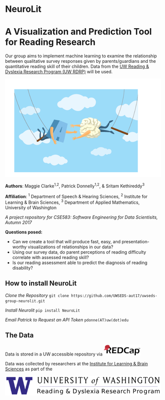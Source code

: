 # NeuroLit

# A Visualization and Prediction Tool for Reading Research
Our group aims to implement machine learning to examine the relationship between qualitative survey responses given by parents/guardians and the quantitative reading skill of their children.  Data from the [UW Reading & Dyslexia Research Program (UW RDRP)](https://github.com/UWSEDS-aut17/uwseds-group-neurolit.git) will be used.

![cover_image](https://github.com/UWSEDS-aut17/uwseds-group-neurolit/blob/master/Images/brain_letter_swing.png)

**Authors**: Maggie Clarke<sup>1,2</sup>, Patrick Donnelly<sup>1,2</sup>, & Sritam Kethireddy<sup>3</sup>

**Affiliation**: <sup>1</sup> Department of Speech & Hearing Sciences, <sup>2</sup> Institute for Learning & Brain Sciences, <sup>3</sup> Department of Applied Mathematics, University of Washington

*A project repository for CSE583: Software Engineering for Data Scientisits, Autumn 2017*

**Questions posed:**
* Can we create a tool that will produce fast, easy, and presentation-worthy visualizations of relationships in our data?
* Using our survey data, do parent perceptions of reading difficulty correlate with assessed reading skill?
* Is our reading assessment able to predict the diagnosis of reading disability?

## How to install NeuroLit

*Clone the Repository*
`git clone https://github.com/UWSEDS-aut17/uwseds-group-neurolit.git`

*Install Neurolit*
`pip install NeuroLit`

*Email Patrick to Request an API Token* `pdonne(AT)uw(dot)edu`

## The Data
Data is stored in a UW accessible repository via
![RedCap](https://github.com/UWSEDS-aut17/uwseds-group-neurolit/blob/master/Images/redcap-logo-medium.png)

Data was collected by researchers at the [Institute for Learning & Brain Sciences](http://ilabs.washington.edu/) as part of the

![UW RDRP](https://github.com/UWSEDS-aut17/uwseds-group-neurolit/blob/master/Images/uw_rdrp_660.png)

